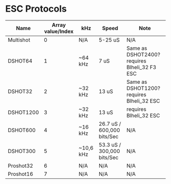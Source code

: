# ESC Protocols

Name | Array value/Index | kHz | Speed | Note
----- | ----- | -----  | -----  | -----
Multishot | 0 | N/A | 5-25 uS | N/A
DSHOT64 | 1 | ~64 kHz | 7 uS | Same as DSHOT2400? requires Blheli_32 F3 ESC
DSHOT32 | 2 | ~32 kHz | 13 uS | Same as DSHOT1200? requires Blheli_32 ESC
DSHOT1200 | 3 | ~32 kHz | 13 uS | requires Blheli_32 ESC
DSHOT600 | 4 | ~16 kHz | 26.7 uS / 600,000 bits/Sec | N/A
DSHOT300 | 5 | ~10,6 kHz | 53.3 uS / 300,000 bits/Sec | N/A
Proshot32 | 6 | N/A | N/A | N/A
Proshot16 | 7 | N/A | N/A |N/A
